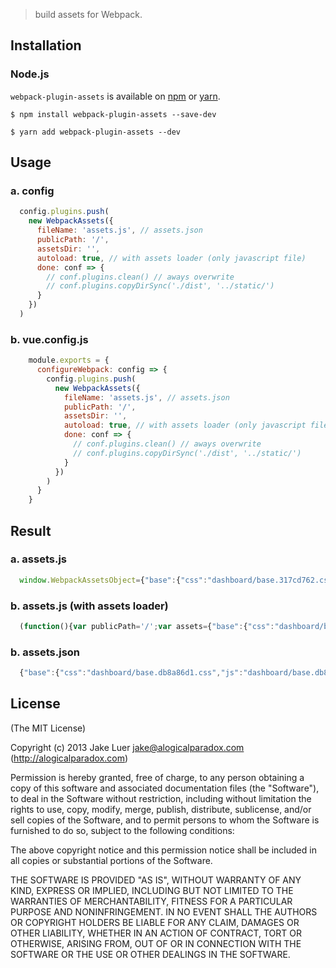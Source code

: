 

> build assets for Webpack.

## Installation

### Node.js

`webpack-plugin-assets` is available on [npm](http://npmjs.org) or [yarn](https://yarnpkg.com).

    $ npm install webpack-plugin-assets --save-dev

    $ yarn add webpack-plugin-assets --dev

## Usage

### a. config

```js
  config.plugins.push(
    new WebpackAssets({
      fileName: 'assets.js', // assets.json
      publicPath: '/',
      assetsDir: '',
      autoload: true, // with assets loader (only javascript file)
      done: conf => {
        // conf.plugins.clean() // aways overwrite
        // conf.plugins.copyDirSync('./dist', '../static/')
      }
    })
  )
```

### b. vue.config.js

```js
    module.exports = {
      configureWebpack: config => {
        config.plugins.push(
          new WebpackAssets({
            fileName: 'assets.js', // assets.json
            publicPath: '/',
            assetsDir: '',
            autoload: true, // with assets loader (only javascript file)
            done: conf => {
              // conf.plugins.clean() // aways overwrite
              // conf.plugins.copyDirSync('./dist', '../static/')
            }
          })
        )
      }
    }
```


## Result

### a. assets.js

```js
  window.WebpackAssetsObject={"base":{"css":"dashboard/base.317cd762.css","js":"dashboard/base.317cd762.js"}};
```

### b. assets.js (with assets loader)

```js
  (function(){var publicPath='/';var assets={"base":{"css":"dashboard/base.97d75ffe.css","js":"dashboard/base.97d75ffe.js"}};(function(assets){function loadResource(url, basePath, element, type){basePath = basePath || '';if (url) {this.url = url;if(url.indexOf('?') > 1){url = url.split('?')[0];}if(!type){type = url.endsWith('.js') ? 'script' : (url.endsWith('.css') ? 'link' : '');}element = document.createElement(type);if(type=='script'){element.charset = 'utf-8';element.src = basePath + this.url;}if(type=='link'){element.type = 'text/css';element.rel = 'stylesheet';element.href = basePath + this.url;}document.head.appendChild(element);}}Object.keys(assets).forEach(function(key){loadResource(assets[key].css, publicPath);loadResource(assets[key].js, publicPath);});})(assets);window.WebpackAssetsObject=assets;})();
```

### b. assets.json

```js
  {"base":{"css":"dashboard/base.db8a86d1.css","js":"dashboard/base.db8a86d1.js"}}
```




## License

(The MIT License)

Copyright (c) 2013 Jake Luer <jake@alogicalparadox.com> (http://alogicalparadox.com)

Permission is hereby granted, free of charge, to any person obtaining a copy
of this software and associated documentation files (the "Software"), to deal
in the Software without restriction, including without limitation the rights
to use, copy, modify, merge, publish, distribute, sublicense, and/or sell
copies of the Software, and to permit persons to whom the Software is
furnished to do so, subject to the following conditions:

The above copyright notice and this permission notice shall be included in
all copies or substantial portions of the Software.

THE SOFTWARE IS PROVIDED "AS IS", WITHOUT WARRANTY OF ANY KIND, EXPRESS OR
IMPLIED, INCLUDING BUT NOT LIMITED TO THE WARRANTIES OF MERCHANTABILITY,
FITNESS FOR A PARTICULAR PURPOSE AND NONINFRINGEMENT. IN NO EVENT SHALL THE
AUTHORS OR COPYRIGHT HOLDERS BE LIABLE FOR ANY CLAIM, DAMAGES OR OTHER
LIABILITY, WHETHER IN AN ACTION OF CONTRACT, TORT OR OTHERWISE, ARISING FROM,
OUT OF OR IN CONNECTION WITH THE SOFTWARE OR THE USE OR OTHER DEALINGS IN
THE SOFTWARE.
